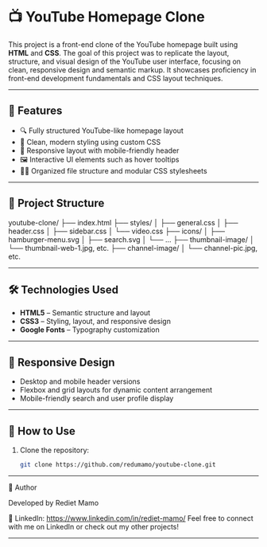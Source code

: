 # 📺 YouTube Homepage Clone

This project is a front-end clone of the YouTube homepage built using **HTML** and **CSS**. The goal of this project was to replicate the layout, structure, and visual design of the YouTube user interface, focusing on clean, responsive design and semantic markup. It showcases proficiency in front-end development fundamentals and CSS layout techniques.

---

## 🚀 Features

- 🔍 Fully structured YouTube-like homepage layout  
- 🎨 Clean, modern styling using custom CSS  
- 📱 Responsive layout with mobile-friendly header  
- 🖼 Interactive UI elements such as hover tooltips  
- 👨‍💻 Organized file structure and modular CSS stylesheets  

---

## 📁 Project Structure

youtube-clone/ ├── index.html ├── styles/ │ ├── general.css │ ├── header.css │ ├── sidebar.css │ └── video.css ├── icons/ │ ├── hamburger-menu.svg │ ├── search.svg │ └── ... ├── thumbnail-image/ │ └── thumbnail-web-1.jpg, etc. ├── channel-image/ │ └── channel-pic.jpg, etc.


---

## 🛠 Technologies Used

- **HTML5** – Semantic structure and layout  
- **CSS3** – Styling, layout, and responsive design  
- **Google Fonts** – Typography customization  

---

## 📱 Responsive Design

- Desktop and mobile header versions  
- Flexbox and grid layouts for dynamic content arrangement  
- Mobile-friendly search and user profile display  

---

## 📌 How to Use

1. Clone the repository:
   ```bash
   git clone https://github.com/redumamo/youtube-clone.git

---
👤 Author

Developed by Rediet Mamo

🔗 LinkedIn: 
https://www.linkedin.com/in/rediet-mamo/
Feel free to connect with me on LinkedIn or check out my other projects!

---



